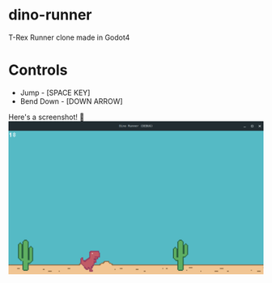 # dino-runner

T-Rex Runner clone made in Godot4

# Controls
* Jump - [SPACE KEY]
* Bend Down - [DOWN ARROW] 

Here's a screenshot! 🦖
![Screenshot](https://github.com/KonyD/dino-runner/blob/main/%20screenshot.png)
